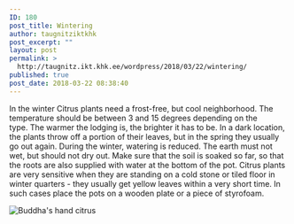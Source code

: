 ```yaml
---
ID: 180
post_title: Wintering
author: taugnitziktkhk
post_excerpt: ""
layout: post
permalink: >
  http://taugnitz.ikt.khk.ee/wordpress/2018/03/22/wintering/
published: true
post_date: 2018-03-22 08:38:40
---
```

In the winter Citrus plants need a frost-free, but cool neighborhood. The temperature should be between 3 and 15 degrees depending on the type. The warmer the lodging is, the brighter it has to be. In a dark location, the plants throw off a portion of their leaves, but in the spring they usually go out again. During the winter, watering is reduced. The earth must not wet, but should not dry out. Make sure that the soil is soaked so far, so that the roots are also supplied with water at the bottom of the pot. Citrus plants are very sensitive when they are standing on a cold stone or tiled floor in winter quarters - they usually get yellow leaves within a very short time. In such cases place the pots on a wooden plate or a piece of styrofoam.
<div class="img-container">
<div class="media media--blazy  media--responsive media--image"><picture><img class="media__image media__element b-lazy b-responsive b-loaded" title="Buddha's hand" src="https://www.mein-schoener-garten.de/sites/default/files/styles/inline_scaled_s/public/zitrusfrucht-00710328-florapress.jpg?itok=__nOKYvc" alt="Buddha's hand citrus" /></picture></div>
</div>